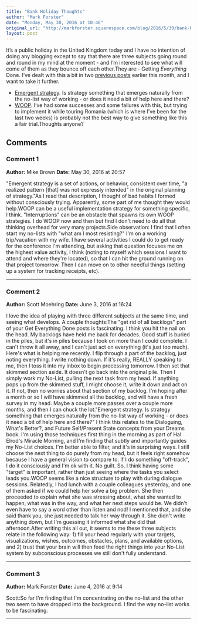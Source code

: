 ```yaml
---
title: "Bank Holiday Thoughts"
author: "Mark Forster"
date: "Monday, May 30, 2016 at 10:46"
original_url: "http://markforster.squarespace.com/blog/2016/5/30/bank-holiday-thoughts.html"
layout: post
---
```


It’s a public holiday in the United Kingdom today and I have no intention of doing any blogging except to say that there are three subjects going round and round in my mind at the moment - and I’m interested to see what will come of them as they bounce off each other.They are:- Getting *Everything* Done. I’ve dealt with this a bit in two [previous posts](2016-05-16-how-to-do-everything-i.md) earlier this month, and I want to take it further.
- [Emergent strategy](http://planningskills.com/glossary/154.php). Is strategy something that emerges naturally from the no-list way of working - or does it need a bit of help here and there?
- [WOOP](https://characterlab.org/goal-setting). I’ve had some successes and some failures with this, but trying to implement it while touring Romania (which is where I’ve been for the last two weeks) is probably not the best way to give something like this a fair trial.Thoughts anyone?

## Comments

### Comment 1
**Author:** Mike Brown
**Date:** May 30, 2016 at 20:57

"Emergent strategy is a set of actions, or behavior, consistent over time, "a realized pattern [that] was not expressly intended" in the original planning of strategy."As I read that description, I thought of bad habits I formed without consciously trying. Apparently, some part of me thought they would help.WOOP can be a useful implementation strategy for something specific, I think. "Interruptions" can be an obstacle that spawns its own WOOP strategies. I do WOOP now and then but find I don't need to do all that thinking overhead for very many projects.Side observation: I find that I often start my no-lists with "what am I most resisting?" I'm on a working trip/vacation with my wife. I have several activities I could do to get ready for the conference I'm attending, but asking that question focuses me on the highest value activity, I think (noting to myself which sessions I want to attend and where they're located), so that I can hit the ground running on that project tomorrow. Then I can move on to other needful things (setting up a system for tracking receipts, etc).

---

### Comment 2
**Author:** Scott Moehring
**Date:** June 3, 2016 at 16:24

I love the idea of playing with three different subjects at the same time, and seeing what develops. A couple thoughts:The "get rid of all backlogs" part of your Get Everything Done posts is fascinating. I think you hit the nail on the head. My backlogs have held me back for decades. Good stuff is buried in the piles, but it's in piles because I took on more than I could complete. I can't throw it all away, and I can't just act on everything (it's just too much). Here's what is helping me recently. I flip through a part of the backlog, just noting everything. I write nothing down. If it's really, REALLY speaking to me, then I toss it into my inbox to begin processing tomorrow. I then set that skimmed section aside. It doesn't go back into the original pile. Then I simply work my No-List, pulling the next task from my head. If anything pops up from the skimmed stuff, I might choose it, write it down and act on it. If not, then no worries about that section of my backlog. I'm hoping after a month or so I will have skimmed all the backlog, and will have a fresh survey in my head. Maybe a couple more passes over a couple more months, and then I can chuck the lot."Emergent strategy. Is strategy something that emerges naturally from the no-list way of working - or does it need a bit of help here and there?" I think this relates to the Dialoguing, What's Better?, and Future Self/Present State concepts from your Dreams book. I'm using those techniques first thing in the morning as part of Hal Elrod's Miracle Morning, and I'm finding that subtly and importantly guides my No-List choices. I'm better able to filter, and it's in surprising ways. I still choose the next thing to do purely from my head, but it feels right somehow because I have a general vision to compare to. If I do something "off-track", I do it consciously and I'm ok with it. No guilt. So, I think having some "target" is important, rather than just seeing where the tasks you select leads you.WOOP seems like a nice structure to play with during dialogue sessions. Relatedly, I had lunch with a couple colleagues yesterday, and one of them asked if we could help her solve a big problem. She then proceeded to explain what she was stressing about, what she wanted to happen, what was in the way, and what her next steps would be. We didn't even have to say a word other than listen and nod! I mentioned that, and she said thank you, she just needed to talk her way through it. She didn't write anything down, but I'm guessing it informed what she did that afternoon.After writing this all out, it seems to me these three subjects relate in the following way: 1) fill your head regularly with your targets, visualizations, wishes, outcomes, obstacles, plans, and available options, and 2) trust that your brain will then feed the right things into your No-List system by subconscious processes we still don't fully understand.

---

### Comment 3
**Author:** Mark Forster
**Date:** June 4, 2016 at 9:14

Scott:So far I'm finding that I'm concentrating on the no-list and the other two seem to have dropped into the background. I find the way no-list works to be fascinating.

---
